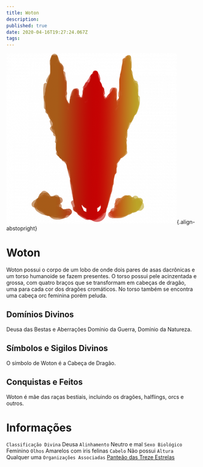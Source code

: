 ```yaml
---
title: Woton
description: 
published: true
date: 2020-04-16T19:27:24.067Z
tags: 
---
```


<!-- SUBTITLE: Deusa das Bestas e Aberrações -->
![woton.png](/uploads/simbolos-divinos/woton.png){.align-abstopright}

# Woton
Woton possui o corpo de um lobo de onde dois pares de asas dacrônicas e um torso humanoide se fazem presentes. O torso possui pele acinzentada e grossa, com quatro braços que se transformam em cabeças de dragão, uma para cada cor dos dragões cromáticos. No torso também se encontra uma cabeça orc feminina porém peluda.

## Domínios Divinos
Deusa das Bestas e Aberrações Domínio da Guerra, Domínio da Natureza.

## Símbolos e Sigilos Divinos
O símbolo de Woton é a Cabeça de Dragão.

## Conquistas e Feitos
Woton é mãe das raças bestiais, incluindo os dragões, halflings, orcs e outros.

# Informações
`Classificação Divina` Deusa
`Alinhamento` Neutro e mal 
`Sexo Biológico` Feminino
`Olhos` Amarelos com iris felinas
`Cabelo` Não possui
`Altura` Qualquer uma 
`Organizações Associadas` [Panteão das Treze Estrelas](http://localhost/divindades/panteao-das-treze-estrelas#panteao-das-treze-estrelas)

